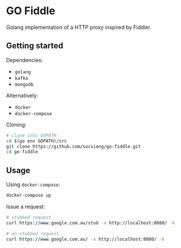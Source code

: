 # GO Fiddle

Golang implementation of a HTTP proxy inspired by Fiddler.

## Getting started

Dependencies:

* `golang`
* `kafka`
* `mongodb`

Alternatively:

* `docker`
* `docker-compose`

Cloning:

```sh
# clone into GOPATH
cd $(go env GOPATH)/src
git clone https://github.com/socsieng/go-fiddle.git
cd go-fiddle
```

## Usage

Using `docker-compose`:

```sh
docker-compose up
```

Issue a request:

```sh
# stubbed request
curl https://www.google.com.au/stub -x http://localhost:8080/ -k

# un-stubbed request
curl https://www.google.com.au/ -x http://localhost:8080/ -k
```
